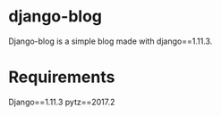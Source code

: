 # django-blog
Django-blog is a simple blog made with django==1.11.3.


# Requirements
Django==1.11.3
pytz==2017.2



























